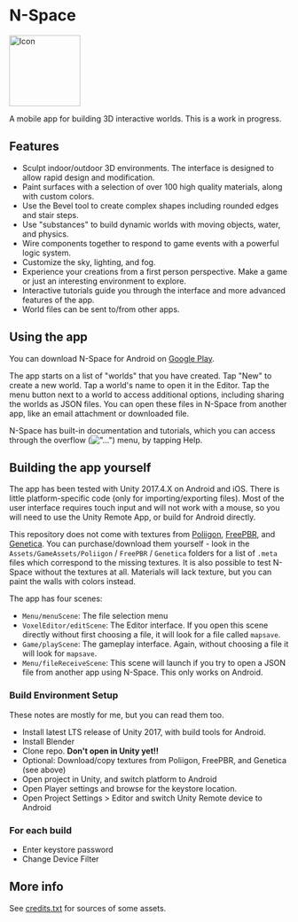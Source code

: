 # N-Space

<img src="https://raw.githubusercontent.com/vanjac/voxel-editor/master/Assets/icon.png" alt="Icon" width="128">

A mobile app for building 3D interactive worlds. This is a work in progress.

## Features

- Sculpt indoor/outdoor 3D environments. The interface is designed to allow rapid design and modification.
- Paint surfaces with a selection of over 100 high quality materials, along with custom colors.
- Use the Bevel tool to create complex shapes including rounded edges and stair steps.
- Use "substances" to build dynamic worlds with moving objects, water, and physics.
- Wire components together to respond to game events with a powerful logic system.
- Customize the sky, lighting, and fog.
- Experience your creations from a first person perspective. Make a game or just an interesting environment to explore.
- Interactive tutorials guide you through the interface and more advanced features of the app.
- World files can be sent to/from other apps.

## Using the app

You can download N-Space for Android on [Google Play](https://play.google.com/store/apps/details?id=com.vantjac.voxel).

The app starts on a list of "worlds" that you have created. Tap "New" to create a new world. Tap a world's name to open it in the Editor. Tap the menu button next to a world to access additional options, including sharing the worlds as JSON files. You can open these files in N-Space from another app, like an email attachment or downloaded file.

N-Space has built-in documentation and tutorials, which you can access through the overflow (!["..."](https://github.com/vanjac/voxel-editor/blob/master/Assets/VoxelEditor/GUI/icons/dots-vertical.png)) menu, by tapping Help.

## Building the app yourself

The app has been tested with Unity 2017.4.X on Android and iOS. There is little platform-specific code (only for importing/exporting files). Most of the user interface requires touch input and will not work with a mouse, so you will need to use the Unity Remote App, or build for Android directly.

This repository does not come with textures from [Poliigon](https://www.poliigon.com/), [FreePBR](https://freepbr.com/), and [Genetica](http://spiralgraphics.biz/genetica.htm). You can purchase/download them yourself - look in the `Assets/GameAssets/Poliigon` / `FreePBR` / `Genetica` folders for a list of `.meta` files which correspond to the missing textures. It is also possible to test N-Space without the textures at all. Materials will lack texture, but you can paint the walls with colors instead.

The app has four scenes:

- `Menu/menuScene`: The file selection menu
- `VoxelEditor/editScene`: The Editor interface. If you open this scene directly without first choosing a file, it will look for a file called `mapsave`.
- `Game/playScene`: The gameplay interface. Again, without choosing a file it will look for `mapsave`.
- `Menu/fileReceiveScene`: This scene will launch if you try to open a JSON file from another app using N-Space. This only works on Android.

### Build Environment Setup

These notes are mostly for me, but you can read them too.

- Install latest LTS release of Unity 2017, with build tools for Android.
- Install Blender
- Clone repo. **Don't open in Unity yet!!**
- Optional: Download/copy textures from Poliigon, FreePBR, and Genetica (see above)
- Open project in Unity, and switch platform to Android
- Open Player settings and browse for the keystore location.
- Open Project Settings > Editor and switch Unity Remote device to Android

### For each build

- Enter keystore password
- Change Device Filter

## More info

See [credits.txt](https://github.com/vanjac/voxel-editor/blob/master/Assets/Menu/credits.txt) for sources of some assets.
